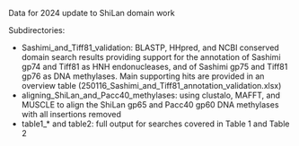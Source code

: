 Data for 2024 update to ShiLan domain work

Subdirectories:

- Sashimi_and_Tiff81_validation: BLASTP, HHpred, and NCBI conserved domain search results providing support for the annotation of Sashimi gp74 and Tiff81 as HNH endonucleases, and of Sashimi gp75 and Tiff81 gp76 as DNA methylases. Main supporting hits are provided in an overview table (250116_Sashimi_and_Tiff81_annotation_validation.xlsx)
- aligning_ShiLan_and_Pacc40_methylases: using clustalo, MAFFT, and MUSCLE to align the ShiLan gp65 and Pacc40 gp60 DNA methylases with all insertions removed
- table1_\* and table2: full output for searches covered in Table 1 and Table 2
